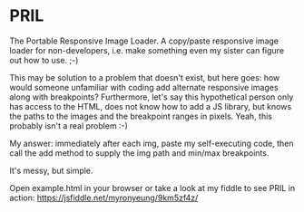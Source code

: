 # PRIL
The Portable Responsive Image Loader. A copy/paste responsive image loader for non-developers, i.e. make something even my sister can figure out how to use. ;-)

This may be solution to a problem that doesn't exist, but here goes: how would someone unfamiliar with coding add alternate responsive images along with breakpoints? Furthermore, let's say this hypothetical person only has access to the HTML, does not know how to add a JS library, but knows the paths to the images and the breakpoint ranges in pixels. Yeah, this probably isn't a real problem :-)

My answer: immediately after each img, paste my self-executing code, then call the add method to supply the img path and min/max breakpoints.

It's messy, but simple.

Open example.html in your browser or take a look at my fiddle to see PRIL in action: https://jsfiddle.net/myronyeung/9km5zf4z/
